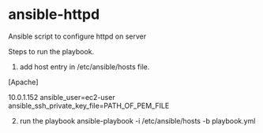 # ansible-httpd
Ansible script to configure httpd on server

Steps to run the playbook.
1) add host entry in /etc/ansible/hosts file.

[Apache]

10.0.1.152 ansible_user=ec2-user ansible_ssh_private_key_file=PATH_OF_PEM_FILE

2) run the playbook
ansible-playbook -i /etc/ansible/hosts -b playbook.yml

